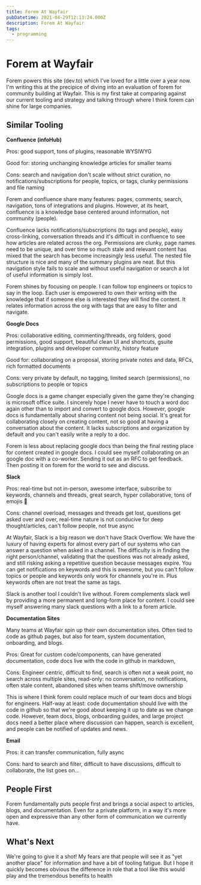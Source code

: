 ```yaml
---
title: Forem At Wayfair
pubDatetime: 2021-04-29T12:13:24.000Z
description: Forem At Wayfair
tags:
  - programming
---
```


# Forem at Wayfair

Forem powers this site (dev.to) which I've loved for a little over a year now. I'm writing this at the precipice of diving into an evaluation of forem for community building at Wayfair. This is my first take at comparing against our current tooling and strategy and talking through where I think forem can shine for large companies.

## Similar Tooling

**Confluence (infoHub)**

Pros: good support, tons of plugins, reasonable WYSIWYG

Good for: storing unchanging knowledge articles for smaller teams

Cons: search and navigation don't scale without strict curation, no notifications/subscriptions for people, topics, or tags, clunky permissions and file naming

Forem and confluence share many features: pages, comments, search, navigation, tons of integrations and plugins. However, at its heart, confluence is a knowledge base centered around information, not community (people).

Confluence lacks notifications/subscriptions (to tags and people), easy cross-linking, conversation threads and it's difficult in confluence to see how articles are related across the org. Permissions are clunky, page names need to be unique, and over time so much stale and relevant content has mixed that the search has become increasingly less useful. The nested file structure is nice and many of the summary plugins are neat. But this navigation style fails to scale and without useful navigation or search a lot of useful information is simply lost.

Forem shines by focusing on people. I can follow top engineers or topics to say in the loop. Each user is empowered to own their writing with the knowledge that if someone else is interested they will find the content. It relates information across the org with tags that are easy to filter and navigate.

**Google Docs**

Pros: collaborative editing, commenting/threads, org folders, good permissions, good support, beautiful clean UI and shortcuts, gsuite integration, plugins and developer community, history feature

Good for: collaborating on a proposal, storing private notes and data, RFCs, rich formatted documents

Cons: very private by default, no tagging, limited search (permissions), no subscriptions to people or topics

Google docs is a game changer especially given the game they're changing is microsoft office suite. I sincerely hope I never have to touch a word doc again other than to import and convert to google docs. However, google docs is fundamentally about sharing content not being social. It's great for collaborating closely on creating content, not so good at having a conversation about the content. It lacks subscriptions and organization by default and you can't easily write a reply to a doc.

Forem is less about replacing google docs than being the final resting place for content created in google docs. I could see myself collaborating on an google doc with a co-worker. Sending it out as an RFC to get feedback. Then posting it on forem for the world to see and discuss.

**Slack**

Pros: real-time but not in-person, awesome interface, subscribe to keywords, channels and threads, great search, hyper collaborative, tons of emojis 🙂

Cons: channel overload, messages and threads get lost, questions get asked over and over, real-time nature is not conducive for deep thought/articles, can't follow people, not true async

At Wayfair, Slack is a big reason we don't have Stack Overflow. We have the luxury of having experts for almost every part of our systems who can answer a question when asked in a channel. The difficulty is in finding the right person/channel, validating that the questions was not already asked, and still risking asking a repetitive question because messages expire. You can get notifications on keywords and this is awesome, but you can't follow topics or people and keywords only work for channels you're in. Plus keywords often are not treat the same as tags.

Slack is another tool I couldn't live without. Forem complements slack well by providing a more permanent and long-form place for content. I could see myself answering many slack questions with a link to a forem article.

**Documentation Sites**

Many teams at Wayfair spin up their own documentation sites. Often tied to code as github pages, but also for team, system documentation, onboarding, and blogs.

Pros: Great for custom code/components, can have generated documentation, code docs live with the code in github in markdown,

Cons: Engineer centric, difficult to find, search is often not a weak point, no search across multiple sites, read-only: no conversation, no notifications, often stale content, abandoned sites when teams shift/move ownership

This is where I think forem could replace much of our team docs and blogs for engineers. Half-way at least: code documentation should live with the code in github so that we're good about keeping it up to date as we change code. However, team docs, blogs, onboarding guides, and large project docs need a better place where discussion can happen, search is excellent, and people can be notified of updates and news.

**Email**

Pros: it can transfer communication, fully async

Cons: hard to search and filter, difficult to have discussions, difficult to collaborate, the list goes on...

## People First

Forem fundamentally puts people first and brings a social aspect to articles, blogs, and documentation. Even for a private platform, in a way it's more open and expressive than any other form of communication we currently have.

## What's Next

We're going to give it a shot! My fears are that people will see it as "yet another place" for information and have a bit of tooling fatigue. But I hope it quickly becomes obvious the difference in role that a tool like this would play and the tremendous benefits to health
